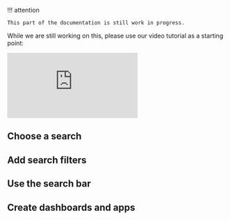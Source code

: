 !!! attention

    This part of the documentation is still work in progress.

While we are still working on this, please use our video tutorial as a starting point:

<div class="youtube">
<iframe src="https://www.youtube.com/embed/38S2U-TIvxE" title="YouTube video player" frameborder="0" allow="accelerometer; autoplay; clipboard-write; encrypted-media; gyroscope; picture-in-picture" allowfullscreen></iframe>
</div>

## Choose a search

## Add search filters

## Use the search bar

## Create dashboards and apps